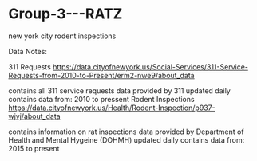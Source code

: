 # Group-3---RATZ
new york city rodent inspections

Data Notes:

311 Requests https://data.cityofnewyork.us/Social-Services/311-Service-Requests-from-2010-to-Present/erm2-nwe9/about_data

contains all 311 service requests
data provided by 311
updated daily
contains data from: 2010 to pressent
Rodent Inspections https://data.cityofnewyork.us/Health/Rodent-Inspection/p937-wjvj/about_data

contains information on rat inspections
data provided by Department of Health and Mental Hygeine (DOHMH)
updated daily
contains data from: 2015 to present
